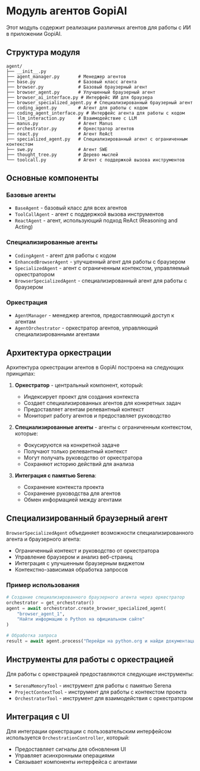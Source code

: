# Модуль агентов GopiAI

Этот модуль содержит реализации различных агентов для работы с ИИ в приложении GopiAI.

## Структура модуля

```
agent/
├── __init__.py
├── agent_manager.py       # Менеджер агентов
├── base.py                # Базовый класс агента
├── browser.py             # Базовый браузерный агент
├── browser_agent.py       # Улучшенный браузерный агент
├── browser_ai_interface.py # Интерфейс ИИ для браузера
├── browser_specialized_agent.py # Специализированный браузерный агент
├── coding_agent.py        # Агент для работы с кодом
├── coding_agent_interface.py # Интерфейс агента для работы с кодом
├── llm_interaction.py     # Взаимодействие с LLM
├── manus.py               # Агент Manus
├── orchestrator.py        # Оркестратор агентов
├── react.py               # Агент ReAct
├── specialized_agent.py   # Специализированный агент с ограниченным контекстом
├── swe.py                 # Агент SWE
├── thought_tree.py        # Дерево мыслей
└── toolcall.py            # Агент с поддержкой вызова инструментов
```

## Основные компоненты

### Базовые агенты

- `BaseAgent` - базовый класс для всех агентов
- `ToolCallAgent` - агент с поддержкой вызова инструментов
- `ReactAgent` - агент, использующий подход ReAct (Reasoning and Acting)

### Специализированные агенты

- `CodingAgent` - агент для работы с кодом
- `EnhancedBrowserAgent` - улучшенный агент для работы с браузером
- `SpecializedAgent` - агент с ограниченным контекстом, управляемый оркестратором
- `BrowserSpecializedAgent` - специализированный агент для работы с браузером

### Оркестрация

- `AgentManager` - менеджер агентов, предоставляющий доступ к агентам
- `AgentOrchestrator` - оркестратор агентов, управляющий специализированными агентами

## Архитектура оркестрации

Архитектура оркестрации агентов в GopiAI построена на следующих принципах:

1. **Оркестратор** - центральный компонент, который:
   - Индексирует проект для создания контекста
   - Создает специализированных агентов для конкретных задач
   - Предоставляет агентам релевантный контекст
   - Мониторит работу агентов и предоставляет руководство

2. **Специализированные агенты** - агенты с ограниченным контекстом, которые:
   - Фокусируются на конкретной задаче
   - Получают только релевантный контекст
   - Могут получать руководство от оркестратора
   - Сохраняют историю действий для анализа

3. **Интеграция с памятью Serena**:
   - Сохранение контекста проекта
   - Сохранение руководства для агентов
   - Обмен информацией между агентами

## Специализированный браузерный агент

`BrowserSpecializedAgent` объединяет возможности специализированного агента и браузерного агента:

- Ограниченный контекст и руководство от оркестратора
- Управление браузером и анализ веб-страниц
- Интеграция с улучшенным браузерным виджетом
- Контекстно-зависимая обработка запросов

### Пример использования

```python
# Создание специализированного браузерного агента через оркестратор
orchestrator = get_orchestrator()
agent = await orchestrator.create_browser_specialized_agent(
    "browser_agent_1",
    "Найти информацию о Python на официальном сайте"
)

# Обработка запроса
result = await agent.process("Перейди на python.org и найди документацию")
```

## Инструменты для работы с оркестрацией

Для работы с оркестрацией предоставляются следующие инструменты:

- `SerenaMemoryTool` - инструмент для работы с памятью Serena
- `ProjectContextTool` - инструмент для работы с контекстом проекта
- `OrchestratorTool` - инструмент для взаимодействия с оркестратором

## Интеграция с UI

Для интеграции оркестрации с пользовательским интерфейсом используется `OrchestrationController`, который:

- Предоставляет сигналы для обновления UI
- Управляет асинхронными операциями
- Связывает компоненты интерфейса с агентами

